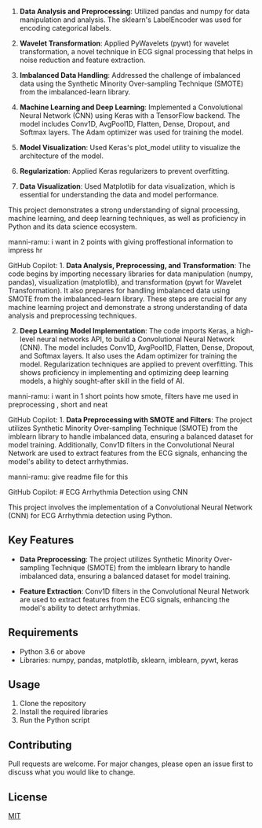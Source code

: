 

1. **Data Analysis and Preprocessing**: Utilized pandas and numpy for data manipulation and analysis. The sklearn's LabelEncoder was used for encoding categorical labels.

2. **Wavelet Transformation**: Applied PyWavelets (pywt) for wavelet transformation, a novel technique in ECG signal processing that helps in noise reduction and feature extraction.

3. **Imbalanced Data Handling**: Addressed the challenge of imbalanced data using the Synthetic Minority Over-sampling Technique (SMOTE) from the imbalanced-learn library.

4. **Machine Learning and Deep Learning**: Implemented a Convolutional Neural Network (CNN) using Keras with a TensorFlow backend. The model includes Conv1D, AvgPool1D, Flatten, Dense, Dropout, and Softmax layers. The Adam optimizer was used for training the model.

5. **Model Visualization**: Used Keras's plot_model utility to visualize the architecture of the model.

6. **Regularization**: Applied Keras regularizers to prevent overfitting.

7. **Data Visualization**: Used Matplotlib for data visualization, which is essential for understanding the data and model performance.

This project demonstrates a strong understanding of signal processing, machine learning, and deep learning techniques, as well as proficiency in Python and its data science ecosystem.

manni-ramu: i want in 2 points with giving proffestional information to impress hr

GitHub Copilot: 1. **Data Analysis, Preprocessing, and Transformation**: The code begins by importing necessary libraries for data manipulation (numpy, pandas), visualization (matplotlib), and transformation (pywt for Wavelet Transformation). It also prepares for handling imbalanced data using SMOTE from the imbalanced-learn library. These steps are crucial for any machine learning project and demonstrate a strong understanding of data analysis and preprocessing techniques.

2. **Deep Learning Model Implementation**: The code imports Keras, a high-level neural networks API, to build a Convolutional Neural Network (CNN). The model includes Conv1D, AvgPool1D, Flatten, Dense, Dropout, and Softmax layers. It also uses the Adam optimizer for training the model. Regularization techniques are applied to prevent overfitting. This shows proficiency in implementing and optimizing deep learning models, a highly sought-after skill in the field of AI.

manni-ramu: i want in 1 short points how smote, filters have me used in preprocessing , short and neat

GitHub Copilot: 1. **Data Preprocessing with SMOTE and Filters**: The project utilizes Synthetic Minority Over-sampling Technique (SMOTE) from the imblearn library to handle imbalanced data, ensuring a balanced dataset for model training. Additionally, Conv1D filters in the Convolutional Neural Network are used to extract features from the ECG signals, enhancing the model's ability to detect arrhythmias.

manni-ramu: give readme file for this

GitHub Copilot: # ECG Arrhythmia Detection using CNN

This project involves the implementation of a Convolutional Neural Network (CNN) for ECG Arrhythmia detection using Python. 

## Key Features

- **Data Preprocessing**: The project utilizes Synthetic Minority Over-sampling Technique (SMOTE) from the imblearn library to handle imbalanced data, ensuring a balanced dataset for model training.

- **Feature Extraction**: Conv1D filters in the Convolutional Neural Network are used to extract features from the ECG signals, enhancing the model's ability to detect arrhythmias.

## Requirements

- Python 3.6 or above
- Libraries: numpy, pandas, matplotlib, sklearn, imblearn, pywt, keras

## Usage

1. Clone the repository
2. Install the required libraries
3. Run the Python script

## Contributing

Pull requests are welcome. For major changes, please open an issue first to discuss what you would like to change.

## License

[MIT](https://choosealicense.com/licenses/mit/)

